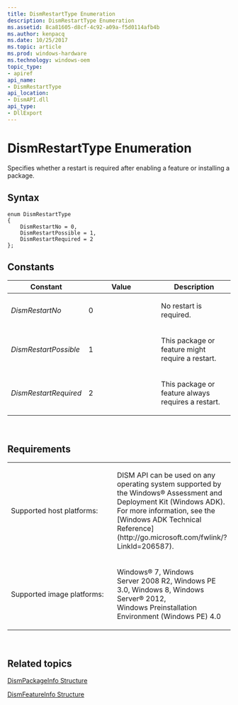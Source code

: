 ```yaml
---
title: DismRestartType Enumeration
description: DismRestartType Enumeration
ms.assetid: 8ca81605-d8cf-4c92-a09a-f5d0114afb4b
ms.author: kenpacq
ms.date: 10/25/2017
ms.topic: article
ms.prod: windows-hardware
ms.technology: windows-oem
topic_type: 
- apiref
api_name: 
- DismRestartType
api_location: 
- DismAPI.dll
api_type: 
- DllExport
---
```


# DismRestartType Enumeration


Specifies whether a restart is required after enabling a feature or installing a package.

## <span id="Syntax"></span><span id="syntax"></span><span id="SYNTAX"></span>Syntax


``` syntax
enum DismRestartType
{
    DismRestartNo = 0,
    DismRestartPossible = 1,
    DismRestartRequired = 2
};
```

## <span id="Constants"></span><span id="constants"></span><span id="CONSTANTS"></span>Constants


<table>
<colgroup>
<col width="33%" />
<col width="33%" />
<col width="33%" />
</colgroup>
<thead>
<tr class="header">
<th>Constant</th>
<th>Value</th>
<th>Description</th>
</tr>
</thead>
<tbody>
<tr class="odd">
<td><p><em>DismRestartNo</em></p></td>
<td><p>0</p></td>
<td><p>No restart is required.</p></td>
</tr>
<tr class="even">
<td><p><em>DismRestartPossible</em></p></td>
<td><p>1</p></td>
<td><p>This package or feature might require a restart.</p></td>
</tr>
<tr class="odd">
<td><p><em>DismRestartRequired</em></p></td>
<td><p>2</p></td>
<td><p>This package or feature always requires a restart.</p></td>
</tr>
</tbody>
</table>

 

## <span id="Requirements"></span><span id="requirements"></span><span id="REQUIREMENTS"></span>Requirements


<table>
<colgroup>
<col width="50%" />
<col width="50%" />
</colgroup>
<tbody>
<tr class="odd">
<td><p>Supported host platforms:</p></td>
<td><p>DISM API can be used on any operating system supported by the Windows® Assessment and Deployment Kit (Windows ADK). For more information, see the [Windows ADK Technical Reference](http://go.microsoft.com/fwlink/?LinkId=206587).</p></td>
</tr>
<tr class="even">
<td><p>Supported image platforms:</p></td>
<td><p>Windows® 7, Windows Server 2008 R2, Windows PE 3.0, Windows 8, Windows Server® 2012, Windows Preinstallation Environment (Windows PE) 4.0</p></td>
</tr>
</tbody>
</table>

 

## <span id="related_topics"></span>Related topics


[DismPackageInfo Structure](dismpackageinfo-structure.md)

[DismFeatureInfo Structure](dismfeatureinfo-structure.md)

 

 




